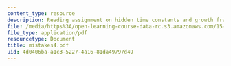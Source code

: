```yaml
---
content_type: resource
description: Reading assignment on hidden time constants and growth fractions.
file: /media/https%3A/open-learning-course-data-rc.s3.amazonaws.com/15-988-system-dynamics-self-study-fall-1998-spring-1999/4d0406baa1c352274a1681da49797d49_mistakes4.pdf
file_type: application/pdf
resourcetype: Document
title: mistakes4.pdf
uid: 4d0406ba-a1c3-5227-4a16-81da49797d49
---
```

